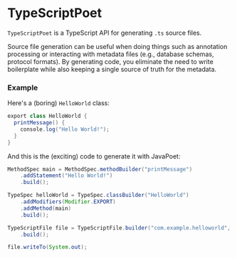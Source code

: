 TypeScriptPoet
========

`TypeScriptPoet` is a TypeScript API for generating `.ts` source files.

Source file generation can be useful when doing things such as annotation processing or interacting
with metadata files (e.g., database schemas, protocol formats). By generating code, you eliminate
the need to write boilerplate while also keeping a single source of truth for the metadata.


### Example

Here's a (boring) `HelloWorld` class:

```java
export class HelloWorld {
  printMessage() {
    console.log("Hello World!");
  }
}
```

And this is the (exciting) code to generate it with JavaPoet:

```java
MethodSpec main = MethodSpec.methodBuilder("printMessage")
    .addStatement("Hello World!")
    .build();

TypeSpec helloWorld = TypeSpec.classBuilder("HelloWorld")
    .addModifiers(Modifier.EXPORT)
    .addMethod(main)
    .build();

TypeScriptFile file = TypeScriptFile.builder("com.example.helloworld", helloWorld)
    .build();

file.writeTo(System.out);
```
